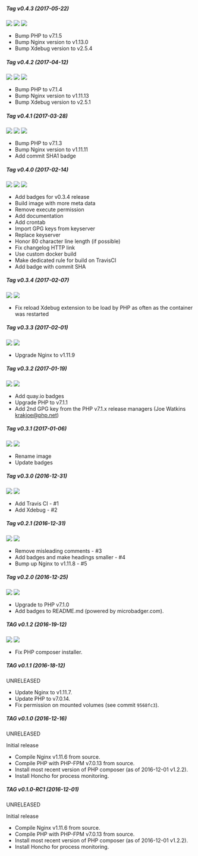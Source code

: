 ##### Tag v0.4.3 (2017-05-22)
[![](https://images.microbadger.com/badges/image/rtucek/nginx-php:v0.4.3.svg)](https://microbadger.com/images/rtucek/nginx-php:v0.4.3 "Get your own image badge on microbadger.com") [![](https://images.microbadger.com/badges/version/rtucek/nginx-php:v0.4.3.svg)](https://microbadger.com/images/rtucek/nginx-php:v0.4.3 "Get your own version badge on microbadger.com") [![](https://images.microbadger.com/badges/commit/rtucek/nginx-php:v0.4.3.svg)](https://microbadger.com/images/rtucek/nginx-php:v0.4.3 "Get your own commit badge on microbadger.com")

- Bump PHP to v7.1.5
- Bump Nginx version to v1.13.0
- Bump Xdebug version to v2.5.4

##### Tag v0.4.2 (2017-04-12)
[![](https://images.microbadger.com/badges/image/rtucek/nginx-php:v0.4.2.svg)](https://microbadger.com/images/rtucek/nginx-php:v0.4.2 "Get your own image badge on microbadger.com") [![](https://images.microbadger.com/badges/version/rtucek/nginx-php:v0.4.2.svg)](https://microbadger.com/images/rtucek/nginx-php:v0.4.2 "Get your own version badge on microbadger.com") [![](https://images.microbadger.com/badges/commit/rtucek/nginx-php:v0.4.2.svg)](https://microbadger.com/images/rtucek/nginx-php:v0.4.2 "Get your own commit badge on microbadger.com")

- Bump PHP to v7.1.4
- Bump Nginx version to v1.11.13
- Bump Xdebug version to v2.5.1

##### Tag v0.4.1 (2017-03-28)
[![](https://images.microbadger.com/badges/image/rtucek/nginx-php:v0.4.1.svg)](https://microbadger.com/images/rtucek/nginx-php:v0.4.1 "Get your own image badge on microbadger.com") [![](https://images.microbadger.com/badges/version/rtucek/nginx-php:v0.4.1.svg)](https://microbadger.com/images/rtucek/nginx-php:v0.4.1 "Get your own version badge on microbadger.com") [![](https://images.microbadger.com/badges/commit/rtucek/nginx-php:v0.4.1.svg)](https://microbadger.com/images/rtucek/nginx-php:v0.4.1 "Get your own commit badge on microbadger.com")

- Bump PHP to v7.1.3
- Bump Nginx version to v1.11.11
- Add commit SHA1 badge

##### Tag v0.4.0 (2017-02-14)
[![](https://images.microbadger.com/badges/image/rtucek/nginx-php:v0.4.0.svg)](https://microbadger.com/images/rtucek/nginx-php:v0.4.0 "Get your own image badge on microbadger.com") [![](https://images.microbadger.com/badges/version/rtucek/nginx-php:v0.4.0.svg)](https://microbadger.com/images/rtucek/nginx-php:v0.4.0 "Get your own version badge on microbadger.com") [![](https://images.microbadger.com/badges/commit/rtucek/nginx-php:v0.4.0.svg)](https://microbadger.com/images/rtucek/nginx-php:v0.4.0 "Get your own commit badge on microbadger.com")

- Add badges for v0.3.4 release
- Build image with more meta data
- Remove execute permission
- Add documentation
- Add crontab
- Import GPG keys from keyserver
- Replace keyserver
- Honor 80 character line length (if possible)
- Fix changelog HTTP link
- Use custom docker build
- Make dedicated rule for build on TravisCI
- Add badge with commit SHA

##### Tag v0.3.4 (2017-02-07)
[![](https://images.microbadger.com/badges/image/rtucek/nginx-php:v0.3.4.svg)](https://microbadger.com/images/rtucek/nginx-php:v0.3.4 "Get your own image badge on microbadger.com") [![](https://images.microbadger.com/badges/version/rtucek/nginx-php:v0.3.4.svg)](https://microbadger.com/images/rtucek/nginx-php:v0.3.4 "Get your own version badge on microbadger.com")

- Fix reload Xdebug extension to be load by PHP as often as the container was restarted

##### Tag v0.3.3 (2017-02-01)
[![](https://images.microbadger.com/badges/image/rtucek/nginx-php:v0.3.3.svg)](https://microbadger.com/images/rtucek/nginx-php:v0.3.3 "Get your own image badge on microbadger.com") [![](https://images.microbadger.com/badges/version/rtucek/nginx-php:v0.3.3.svg)](https://microbadger.com/images/rtucek/nginx-php:v0.3.3 "Get your own version badge on microbadger.com")

- Upgrade Nginx to v1.11.9

##### Tag v0.3.2 (2017-01-19)
[![](https://images.microbadger.com/badges/image/rtucek/nginx-php:v0.3.2.svg)](https://microbadger.com/images/rtucek/nginx-php:v0.3.2 "Get your own image badge on microbadger.com") [![](https://images.microbadger.com/badges/version/rtucek/nginx-php:v0.3.2.svg)](https://microbadger.com/images/rtucek/nginx-php:v0.3.2 "Get your own version badge on microbadger.com")

- Add quay.io badges
- Upgrade PHP to v7.1.1
- Add 2nd GPG key from the PHP v7.1.x release managers (Joe Watkins <krakjoe@php.net>)

##### Tag v0.3.1 (2017-01-06)
[![](https://images.microbadger.com/badges/image/rtucek/nginx-php:v0.3.1.svg)](https://microbadger.com/images/rtucek/nginx-php:v0.3.1 "Get your own image badge on microbadger.com") [![](https://images.microbadger.com/badges/version/rtucek/nginx-php:v0.3.1.svg)](https://microbadger.com/images/rtucek/nginx-php:v0.3.1 "Get your own version badge on microbadger.com")

- Rename image
- Update badges

##### Tag v0.3.0 (2016-12-31)
[![](https://images.microbadger.com/badges/image/rtucek/nginx-php:v0.3.0.svg)](https://microbadger.com/images/rtucek/nginx-php:v0.3.0 "Get your own image badge on microbadger.com") [![](https://images.microbadger.com/badges/version/rtucek/nginx-php:v0.3.0.svg)](https://microbadger.com/images/rtucek/nginx-php:v0.3.0 "Get your own version badge on microbadger.com")

- Add Travis CI - #1
- Add Xdebug - #2

##### Tag v0.2.1 (2016-12-31)
[![](https://images.microbadger.com/badges/image/rtucek/nginx-php:v0.2.1.svg)](https://microbadger.com/images/rtucek/nginx-php:v0.2.1 "Get your own image badge on microbadger.com") [![](https://images.microbadger.com/badges/version/rtucek/nginx-php:v0.2.1.svg)](https://microbadger.com/images/rtucek/nginx-php:v0.2.1 "Get your own version badge on microbadger.com")

- Remove misleading comments - #3
- Add badges and make headings smaller - #4
- Bump up Nginx to v1.11.8 - #5

##### Tag v0.2.0 (2016-12-25)
[![](https://images.microbadger.com/badges/image/rtucek/nginx-php:v0.2.0.svg)](https://microbadger.com/images/rtucek/nginx-php:v0.2.0 "Get your own image badge on microbadger.com") [![](https://images.microbadger.com/badges/version/rtucek/nginx-php:v0.2.0.svg)](https://microbadger.com/images/rtucek/nginx-php:v0.2.0 "Get your own version badge on microbadger.com")

- Upgrade to PHP v7.1.0
- Add badges to README.md (powered by microbadger.com).

##### TAG v0.1.2 (2016-19-12)
[![](https://images.microbadger.com/badges/image/rtucek/nginx-php:v0.1.2.svg)](https://microbadger.com/images/rtucek/nginx-php:v0.1.2 "Get your own image badge on microbadger.com") [![](https://images.microbadger.com/badges/version/rtucek/nginx-php:v0.1.2.svg)](https://microbadger.com/images/rtucek/nginx-php:v0.1.2 "Get your own version badge on microbadger.com")

- Fix PHP composer installer.

##### TAG v0.1.1 (2016-18-12)
UNRELEASED

- Update Nginx to v1.11.7.
- Update PHP to v7.0.14.
- Fix permission on mounted volumes (see commit `9568fc3`).

##### TAG v0.1.0 (2016-12-16)
UNRELEASED

Initial release
- Compile Nginx v1.11.6 from source.
- Compile PHP with PHP-FPM v7.0.13 from source.
- Install most recent version of PHP composer (as of 2016-12-01 v1.2.2).
- Install Honcho for process monitoring.

##### TAG v0.1.0-RC1 (2016-12-01)
UNRELEASED

Initial release
- Compile Nginx v1.11.6 from source.
- Compile PHP with PHP-FPM v7.0.13 from source.
- Install most recent version of PHP composer (as of 2016-12-01 v1.2.2).
- Install Honcho for process monitoring.
